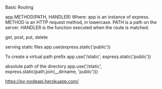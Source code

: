 Basic Routing

app.METHOD(PATH, HANDLER)
Where:
app is an instance of express.
METHOD is an HTTP request method, in lowercase.
PATH is a path on the server.
HANDLER is the function executed when the route is matched.

get, post, put, delete

serving static files
app.use(express.static('public'))

To create a virtual path prefix
app.use('/static', express.static('public'))

absolute path of the directory
app.use('/static', express.static(path.join(__dirname, 'public')))

https://py-nodeapi.herokuapp.com/